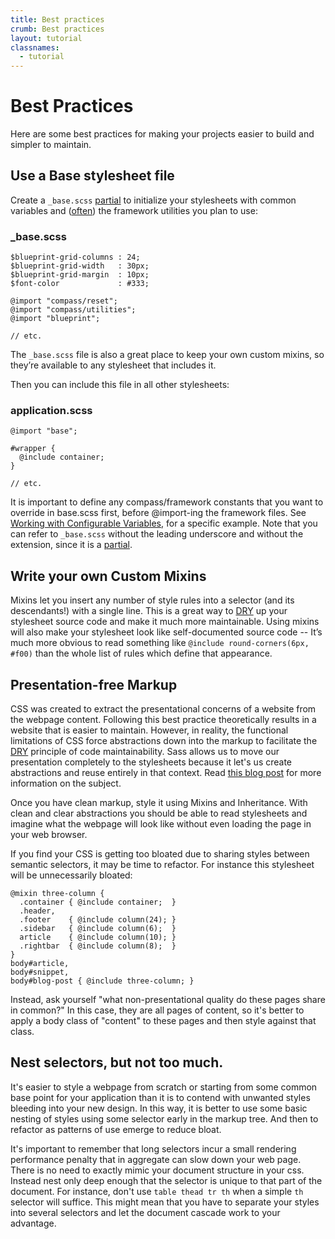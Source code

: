 ```yaml
---
title: Best practices
crumb: Best practices
layout: tutorial
classnames:
  - tutorial
---
```


# Best Practices

Here are some best practices for making your projects easier to build and
simpler to maintain.

## Use a Base stylesheet file

Create a `_base.scss` [partial][1] to initialize your stylesheets with common
variables and ([often][2]) the framework utilities you plan to use:

### _base.scss

    $blueprint-grid-columns : 24;
    $blueprint-grid-width   : 30px;
    $blueprint-grid-margin  : 10px;
    $font-color             : #333;

    @import "compass/reset";
    @import "compass/utilities";
    @import "blueprint";

    // etc.

The `_base.scss` file is also a great place to keep your own custom mixins, so
they’re available to any stylesheet that includes it.

Then you can include this file in all other stylesheets:

### application.scss

    @import "base";

    #wrapper {
      @include container;
    }

    // etc.

It is important to define any compass/framework constants that you want to override
in base.scss first, before @import-ing the framework files. See [Working with 
Configurable Variables][3], for a specific example.  Note that you can refer to `_base.scss` without the
leading underscore and without the extension, since it is a [partial][1].

## Write your own Custom Mixins

Mixins let you insert any number of style rules into a selector (and its
descendants!) with a single line. This is a great way to [DRY][4] up your
stylesheet source code and make it much more maintainable. Using mixins will
also make your stylesheet look like self-documented source code -- It’s much
more obvious to read something like `@include round-corners(6px, #f00)` than the whole
list of rules which define that appearance.

## Presentation-free Markup

CSS was created to extract the presentational concerns of a website from the
webpage content. Following this best practice theoretically results in a website
that is easier to maintain. However, in reality, the functional limitations of
CSS force abstractions down into the markup to facilitate the [DRY][4] principle
of code maintainability. Sass allows us to move our presentation completely to
the stylesheets because it let's us create abstractions and reuse entirely in
that context. Read [this blog post][5] for more information on the subject.

Once you have clean markup, style it using Mixins and Inheritance. With clean
and clear abstractions you should be able to read stylesheets and imagine what
the webpage will look like without even loading the page in your web browser.

If you find your CSS is getting too bloated due to sharing styles between
semantic selectors, it may be time to refactor. For instance this stylesheet
will be unnecessarily bloated:

    @mixin three-column {
      .container { @include container;  }
      .header,
      .footer    { @include column(24); }
      .sidebar   { @include column(6);  }
      article    { @include column(10); }
      .rightbar  { @include column(8);  }
    }
    body#article,
    body#snippet,
    body#blog-post { @include three-column; }

Instead, ask yourself "what non-presentational quality do these pages share in
common?" In this case, they are all pages of content, so it's better to apply a
body class of "content" to these pages and then style against that class.

## Nest selectors, but not too much.

It's easier to style a webpage from scratch or starting from some common base
point for your application than it is to contend with unwanted styles bleeding
into your new design. In this way, it is better to use some basic nesting of
styles using some selector early in the markup tree. And then to refactor as patterns of use emerge to reduce bloat.

It's important to remember that long selectors incur a small rendering
performance penalty that in aggregate can slow down your web page. There is
no need to exactly mimic your document structure in your css. Instead nest
only deep enough that the selector is unique to that part of the document.
For instance, don't use `table thead tr th` when a simple `th` selector will
suffice. This might mean that you have to separate your styles into several
selectors and let the document cascade work to your advantage.

[1]: http://sass-lang.com/yardoc/file.SASS_REFERENCE.html#partials
[2]: http://groups.google.com/group/compass-users/browse_frm/thread/0ed216d409476f88
[3]: http://compass-style.org/help/tutorials/configurable-variables/
[4]: http://c2.com/cgi/wiki?DontRepeatYourself
[5]: http://chriseppstein.github.com/blog/2009/09/20/why-stylesheet-abstraction-matters/
